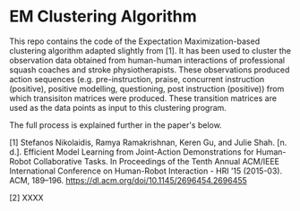 # EM Clustering Algorithm

This repo contains the code of the Expectation Maximization-based clustering algorithm adapted slightly from [1]. It has been used to cluster the observation data obtained from human-human interactions of professional squash coaches and stroke physiotherapists. These observations produced action sequences (e.g. pre-instruction, praise, concurrent instruction (positive), positive modelling, questioning, post instruction (positive)) from which transisiton matrices were produced. These transition matrices are used as the data points as input to this clustering program.

The full process is explained further in the paper's below.

[1] Stefanos Nikolaidis, Ramya Ramakrishnan, Keren Gu, and Julie Shah. [n. d.]. Efficient Model Learning from Joint-Action Demonstrations for Human-Robot Collaborative Tasks. In Proceedings of the Tenth Annual ACM/IEEE International Conference on Human-Robot Interaction - HRI ’15 (2015-03). ACM, 189–196. https://dl.acm.org/doi/10.1145/2696454.2696455

[2] XXXX
